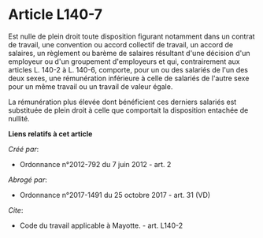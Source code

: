 # Article L140-7

Est nulle de plein droit toute disposition figurant notamment dans un contrat de travail, une convention ou accord collectif
de travail, un accord de salaires, un règlement ou barème de salaires résultant d'une décision d'un employeur ou d'un
groupement d'employeurs et qui, contrairement aux articles L. 140-2 à L. 140-6, comporte, pour un ou des salariés de l'un des
deux sexes, une rémunération inférieure à celle de salariés de l'autre sexe pour un même travail ou un travail de valeur
égale. 

La rémunération plus élevée dont bénéficient ces derniers salariés est substituée de plein droit à celle que comportait la
disposition entachée de nullité.

**Liens relatifs à cet article**

_Créé par_:

  - Ordonnance n°2012-792 du 7 juin 2012 - art. 2

_Abrogé par_:

  - Ordonnance n°2017-1491 du 25 octobre 2017 - art. 31 (VD)

_Cite_:

  - Code du travail applicable à Mayotte. - art. L140-2
